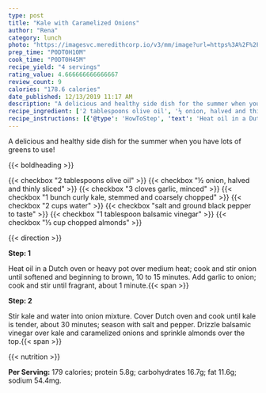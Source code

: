 ```yaml
---
type: post
title: "Kale with Caramelized Onions"
author: "Rena"
category: lunch
photo: "https://imagesvc.meredithcorp.io/v3/mm/image?url=https%3A%2F%2Fimages.media-allrecipes.com%2Fuserphotos%2F1430840.jpg"
prep_time: "P0DT0H10M"
cook_time: "P0DT0H45M"
recipe_yield: "4 servings"
rating_value: 4.666666666666667
review_count: 9
calories: "178.6 calories"
date_published: 12/13/2019 11:17 AM
description: "A delicious and healthy side dish for the summer when you have lots of greens to use!"
recipe_ingredient: ['2 tablespoons olive oil', '½ onion, halved and thinly sliced', '3 cloves garlic, minced', '1 bunch curly kale, stemmed and coarsely chopped', '2 cups water', 'salt and ground black pepper to taste', '1 tablespoon balsamic vinegar', '⅓ cup chopped almonds']
recipe_instructions: [{'@type': 'HowToStep', 'text': 'Heat oil in a Dutch oven or heavy pot over medium heat; cook and stir onion until softened and beginning to brown, 10 to 15 minutes. Add garlic to onion; cook and stir until fragrant, about 1 minute.\n'}, {'@type': 'HowToStep', 'text': 'Stir kale and water into onion mixture. Cover Dutch oven and cook until kale is tender, about 30 minutes; season with salt and pepper. Drizzle balsamic vinegar over kale and caramelized onions and sprinkle almonds over the top.\n'}]
---
```


A delicious and healthy side dish for the summer when you have lots of greens to use! 

{{< boldheading >}}

{{< checkbox "2 tablespoons olive oil" >}}
{{< checkbox "½  onion, halved and thinly sliced" >}}
{{< checkbox "3 cloves garlic, minced" >}}
{{< checkbox "1 bunch curly kale, stemmed and coarsely chopped" >}}
{{< checkbox "2 cups water" >}}
{{< checkbox "salt and ground black pepper to taste" >}}
{{< checkbox "1 tablespoon balsamic vinegar" >}}
{{< checkbox "⅓ cup chopped almonds" >}}


{{< direction >}}

**Step: 1**

Heat oil in a Dutch oven or heavy pot over medium heat; cook and stir onion until softened and beginning to brown, 10 to 15 minutes. Add garlic to onion; cook and stir until fragrant, about 1 minute.{{< span >}}

**Step: 2**

Stir kale and water into onion mixture. Cover Dutch oven and cook until kale is tender, about 30 minutes; season with salt and pepper. Drizzle balsamic vinegar over kale and caramelized onions and sprinkle almonds over the top.{{< span >}}

{{< nutrition >}}

**Per Serving:** 179 calories; protein 5.8g; carbohydrates 16.7g; fat 11.6g; sodium 54.4mg.